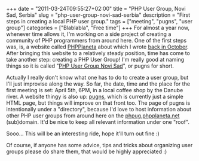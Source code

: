 +++
date = "2011-03-24T09:55:27+02:00"
title = "PHP User Group, Novi Sad, Serbia"
slug = "php-user-group-novi-sad-serbia"
description = "First steps in creating a local PHP user group."
tags = ["meeting", "pugns", "user group"]
categories = ["Blablabla", "Free time"]
+++
For almost a year now, whenever time allows it, I'm working on a side project of creating a community of PHP programmers from around here. One of the first steps was, is, a website called <a href="http://phpplaneta.net/">PHPPlaneta</a> about which I wrote <a href="http://robertbasic.com/blog/a-regional-php-community-website/">back in October</a>. After bringing this website to a relatively steady position, time has come to take another step: creating a PHP User Group! I'm really good at naming things so it is called "<a href="http://phpug.phpplaneta.net/pugns/">PHP User Group Novi Sad</a>", or pugns for short.

Actually I really don't know what one has to do to create a user group, but I'll just improvise along the way. So far, the date, time and the place for the first meeting is set: April 5th, 6PM, in a local coffee shop by the Danube river. A website thingy is also up: <a href="http://phpug.phpplaneta.net/pugns/">pugns</a>, which is currently just a simple HTML page, but things will improve on that front too. The page of pugns is intentionally under a "directory", because I'd love to host information about other PHP user groups from around here on the <a href="http://phpug.phpplaneta.net">phpug.phpplaneta.net</a> (sub)domain. It'd be nice to keep all relevant information under one "roof".

Sooo... This will be an interesting ride, hope it'll turn out fine :)

Of course, if anyone has some advice, tips and tricks about organizing user groups please do share them, that would be highly appreciated :)
